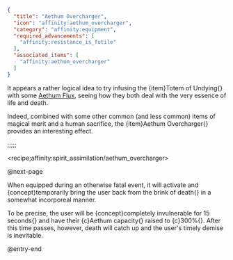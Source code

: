 ```json
{
  "title": "Aethum Overcharger",
  "icon": "affinity:aethum_overcharger",
  "category": "affinity:equipment",
  "required_advancements": [
    "affinity:resistance_is_futile"
  ],
  "associated_items": [
    "affinity:aethum_overcharger"
  ]
}
```

It appears a rather logical idea to try infusing the {item}Totem of Undying{} with some [Aethum Flux](^affinity:aethum_flux), seeing
how they both deal with the very essence of life and death.


Indeed, combined with some other common (and less common) items of magical merit and a human sacrifice, the 
{item}Aethum Overcharger{} provides an interesting effect.

;;;;;

<recipe;affinity:spirit_assimilation/aethum_overcharger>

@next-page

When equipped during an otherwise fatal event, it will activate and {concept}temporarily bring the user back from the
brink of death{} in a somewhat incorporeal manner.


To be precise, the user will be {concept}completely invulnerable for 15 seconds{} and have their {c}Aethum capacity{}
raised to {c}300%{}. After this time passes, however, death will catch up and the user's timely demise is inevitable.

@entry-end